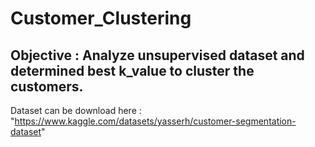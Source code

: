 # Customer_Clustering

## Objective : Analyze unsupervised dataset and determined best k_value to cluster the customers.

Dataset can be download here : "https://www.kaggle.com/datasets/yasserh/customer-segmentation-dataset"
